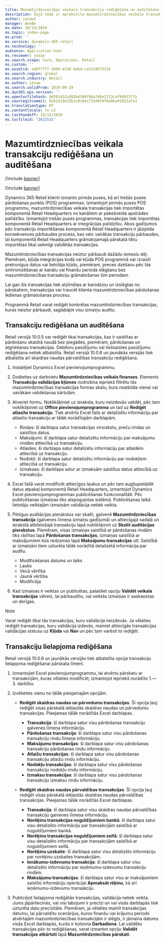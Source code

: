 ```yaml
---
title: Mazumtirdzniecības veikala transakciju rediģēšana un auditēšana
description: Šajā tēmā ir aprakstīta mazumtirdzniecības veikala transakciju rediģēšanas un auditēšanas funkcionalitāte.
author: josaw1
manager: AnnBe
ms.date: 10/14/2019
ms.topic: index-page
ms.prod: ''
ms.service: dynamics-365-retail
ms.technology: ''
audience: Application User
ms.reviewer: josaw
ms.search.scope: Core, Operations, Retail
ms.custom: ''
ms.assetid: ed0f77f7-3609-4330-bebd-ca3134575216
ms.search.region: global
ms.search.industry: Retail
ms.author: josaw
ms.search.validFrom: 2019-09-29
ms.dyn365.ops.version: ''
ms.openlocfilehash: b0201d31cd83b4360f96a7d8e2113caf9d913715
ms.sourcegitcommit: 0262a19e32b2c0c84c731d9f4fbe8ba91822afa3
ms.translationtype: HT
ms.contentlocale: lv-LV
ms.lasthandoff: 10/15/2019
ms.locfileid: "2622531"
---
```

# <a name="edit-and-audit-retail-store-transactions"></a>Mazumtirdzniecības veikala transakciju rediģēšana un auditēšana

[!include [banner](includes/banner.md)]

[!include [banner](includes/preview-banner.md)]

Dynamics 365 Retail klienti izmanto pirmās puses, kā arī trešās puses pārdošanas punkta (POS) programmas. Izmantojot pirmās puses POS programmu, mazumtirdzniecības veikala transakcijas tiek importētas komponentā Retail Headquarters no kanāliem ar pakešveida apstrādes palīdzību. Izmantojot trešās puses programmas, transakcijas tiek importētas komponentā Retail Headquarters ar integrācijas palīdzību. Abos gadījumos pēc transakciju importēšanas komponentā Retail Headquarters ir jāizpilda konsekvences pārbaudes process, kas veic vairākas transakciju pārbaudes, lai komponentā Retail Headquarters grāmatojamajā pārskatā tiktu importētas tikai sekmīgi validētās transakcijas. 

Mazumtirdzniecības transakcijas neiztur pārbaudi dažādu iemeslu dēļ. Piemēram, kļūda integrācijas kodā vai kļūda POS programmā var izraisīt pretrunīgus datus vai lietotāja kļūdu, piemēram, preces dzēšanu pēc tās sinhronizēšanas ar kanālu vai finanšu perioda slēgšanu bez mazumtirdzniecības transakciju grāmatošanas šim periodam.

Lai gan šīs transakcijas tiek atzīmētas ar karodziņu un izslēgtas no pārskatiem, transakcijas var traucēt klienta mazumtirdzniecības pārdošanas ikdienas grāmatošanas procesu.

Programmā Retail varat rediģēt konkrētas mazumtirdzniecības transakcijas, kuras neiztur pārbaudi, saglabājot visu izmaiņu auditu. 

## <a name="edit-and-audit-transactions"></a>Transakciju rediģēšana un auditēšana

Retail versijā 10.0.5 var rediģēt tikai transakcijas, kas ir saistītas ar pārdošanu skaidrā naudā bez piegādes, piemēram, pārdošanas un atgriešanas transakcijas. Debitoru pasūtījumu vai tiešsaistes pasūtījumu rediģēšana netiek atbalstīta. Retail versijā 10.0.6 un jaunākās versijās tiek atbalstīta arī skaidras naudas pārvaldības transakciju rediģēšana.

1. Instalējiet Dynamics Excel pievienojumprogrammu.

2. Dodieties uz darbvietu **Mazumtirdzniecības veikala finanses**. Elements **Transakciju validācijas kļūmes** nodrošina iepriekš filtrētu tās mazumtirdzniecības transakcijas formas skatu, kura neatbilda vienai vai vairākām validēšanas kārtulām.
 
3. Atveriet formu. Noklikšķiniet uz ieraksta, kuru neizdevās validēt, pēc tam noklikšķiniet uz **Office pievienojumprogramma** un tad uz **Rediģēt atlasīto transakciju**. Tiek atvērts Excel fails ar detalizētu informāciju par atlasīto transakciju ar tālāk norādītajām darblapām.

    - Rindas: šī darblapa satur transakcijas virsrakstu, preču rindas un saistītos datus.
    - Maksājumi: šī darblapa satur detalizētu informāciju par maksājumu rindām attiecībā uz transakciju.
    - Atlaides: šī darblapa satur detalizētu informāciju par atlaidēm attiecībā uz transakciju.
    - Nodokļi: šī darblapa satur detalizētu informāciju par nodokļiem attiecībā uz transakciju.
    - Izmaksas: šī darblapa satur ar izmaksām saistītus datus attiecībā uz transakciju.

4. Excel failā varat modificēt attiecīgos laukus un pēc tam augšupielādēt datus atpakaļ komponentā Retail Headquarters, izmantojot Dynamics Excel pievienojumprogrammas publicēšanas funkcionalitāti. Pēc publicēšanas izmaiņas tiks atspoguļotas sistēmā. Publicēšanas laikā lietotāju veiktajām izmaiņām validācija netiek veikta.

5. Pilnīgus auditācijas pierakstus var skatīt, galvenē **Mazumtirdzniecības transakcija** (galvenes līmeņa izmaiņu gadījumā) un attiecīgajā sadaļā un ierakstā atbilstošajā transakciju lapā noklikšķinot uz **Skatīt auditācijas pierakstus**. Piemēram, visas izmaiņas saistībā ar pārdošanas rindām tiks rādītas lapā **Pārdošanas transakcijas**, izmaiņas saistībā ar maksājumiem būs redzamas lapā **Maksājumu transakcijas** utt. Saistībā ar izmaiņām tiem uzturēta tālāk norādītā detalizētā informācija par auditu.

   - Modificēšanas datums un laiks
   - Lauks 
   - Vecā vērtība
   - Jaunā vērtība
   - Modificēja

6. Kad izmaiņas ir veiktas un publicētas, palaidiet opciju **Validēt veikala transakcijas** vēlreiz, lai pārbaudītu, vai veiktās izmaiņas ir saskaņotas un derīgas.

> [!NOTE]
> Varat rediģēt tikai tās transakcijas, kuru validācija neizdevās. Ja vēlaties rediģēt transakcijas, kuru validācija izdevās, mainiet attiecīgās transakcijas validācijas statusu uz **Kļūda** vai **Nav** un pēc tam varēsit to rediģēt. 


## <a name="bulk-edit-transactions"></a>Transakciju lielapjoma rediģēšana

Retail versijā 10.0.6 un jaunākās versijās tiek atbalstīta opcija transakciju lielapjoma rediģēšanai pārskata līmenī. 

1. Izmantojiet Excel pievienojumprogrammu, lai atvērtu pārskatu ar transakcijām, kuras vēlaties modificēt, izmantojot iepriekš norādīto 1.—3. darbību.

2. Izvēlieties vienu no tālāk pieejamajām opcijām.

    - **Rediģēt skaidras naudas un pārvedumu transakcijas**. Šī opcija ļauj rediģēt visas pārskatā iekļautās skaidras naudas un pārvedumu transakcijas. Pieejamas tālāk norādītās Excel darblapas.
    
       - **Transakcija**: šī darblapa satur visu pārdošanas transakciju galvenes līmeņa informāciju.
       - **Pārdošanas transakcija**: šī darblapa satur visu pārdošanas transakciju rindu līmeņa informāciju.
       - **Maksājumu transakcijas**: šī darblapa satur visu pārdošanas transakciju pārdošanas rindu informāciju.
       - **Atlaižu transakcijas**: šī darblapa satur visu pārdošanas transakciju atlaižu rindu informāciju.
       - **Nodokļu transakcijas**: šī darblapa satur visu pārdošanas transakciju nodokļu rindu informāciju.
       - **Izmaksu transakcijas**: šī darblapa satur visu pārdošanas transakciju izmaksu rindu informāciju.

    - **Rediģēt skaidras naudas pārvaldības transakcijas**. Šī opcija ļauj rediģēt visas pārskatā iekļautās skaidras naudas pārvaldības transakcijas. Pieejamas tālāk norādītās Excel darblapas.
     
       - **Transakcija**: šī darblapa satur visu skaidras naudas pārvaldības transakciju galvenes līmeņa informāciju.
       - **Norēķinu transakcijas noguldījumiem bankā**: šī darblapa satur visu detalizēto informāciju par transakcijām saistībā ar noguldījumiem bankā.
       - **Norēķinu transakcijas noguldījumiem seifā**: šī darblapa satur visu detalizēto informāciju par transakcijām saistībā ar noguldījumiem seifā.
       - **Norēķinu uzskaite**: šī darblapa satur visu detalizēto informāciju par norēķinu uzskaites transakcijām.
       - **Ienākumu–izdevumu transakcija**: šī darblapa satur visu detalizēto informāciju par ieņēmumu–izdevumu transakciju rindām.
       - **Maksājumu transakcijas**: šī darblapa satur visu ar maksājumiem saistīto informāciju operācijai **Apmaksāt rēķinu**, kā arī ieņēmumu–izdevumu transakciju.

3.  Publicējot lielapjoma rediģētās transakcijas, validācija netiek veikta. Jums jāpārliecinās, vai visi labojumi ir precīzi un vai visās darblapās tiek uzturēta datu precizitāte. Piemēram, ja vēlaties mainīt transakcijas datumu, lai pārvaldītu scenārijus, kuros finanšu vai krājumu periods atvērtajām mazumtirdzniecības transakcijām ir slēgts, ir jāmaina datums visās Excel darblapās, kurās ir kolonna **Darbadiena**. Lai validētu transakcijas pēc to rediģēšanas, varat izmantot opciju **Validēt transakcijas atkārtoti** lapā **Mazumtirdzniecības pārskati**.
